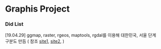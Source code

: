 # Graphis Project
### Did List
[19.04.29] ggmap, raster, rgeos, maptools, rgdal를 이용해 대한민국, 서울 단계구분도 만듬 ( 참조 [site1](https://kuduz.tistory.com/1042), [site2](https://coding-law.tistory.com/30), [](https://mrkevinna.github.io/R-%EC%8B%9C%EA%B0%81%ED%99%94-4/) )
